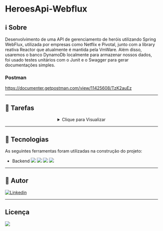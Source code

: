 # HeroesApi-Webflux

## :information_source: Sobre

Desenvolvimento de uma API de gerenciamento de heróis utilizando Spring WebFlux,  utilizada por empresas como Netflix e Pivotal, junto com a library reativa Reactor que atualmente é mantida pela VmWare. Além disso, usaremos o banco DynamoDb localmente para armazenar nossos dados, foi usado testes unitários com o Junit e o Swagger para gerar documentações simples.

### Postman
https://documenter.getpostman.com/view/11425608/TzK2auEz

---
## :memo: **Tarefas**

<div align="center">
<details>
<summary>Clique para Visualizar</summary>

|Estado|Tarefa|
|:---:|:---:|
|:heavy_check_mark:|Criar projeto backend|
|:heavy_check_mark:|Salvar os projeto no Github|
|:heavy_check_mark:|Estruturar o backend no padrão camadas|
|:heavy_check_mark:|Cria herói|
|:heavy_check_mark:|Consulta lista de heróis|
|:heavy_check_mark:|Deleta herói|

</details>
</div>

---
## :hammer: **Tecnologias**

As seguintes ferramentas foram utilizadas na construção do projeto:

* Backend
![](https://img.shields.io/badge/-JAVA-%23f89820)
![](https://img.shields.io/badge/-Spring%20Boot-%236bb536)
![](https://img.shields.io/badge/-Maven-%23fd8664)
![](https://img.shields.io/badge/Postman-FF6C37?style=for-the-badge&logo=Postman&logoColor=white)


---
## :boy: **Autor**

<div>
        <a href="https://www.linkedin.com/in/c%C3%ADcero-souza-fran%C3%A7a/"><img src="https://img.shields.io/badge/LinkedIn-0077B5?style=for-the-badge&logo=linkedin&logoColor=white" alt="Linkedin"></a>   
</div>

---
## Licença

![](https://img.shields.io/badge/license-MIT-lightgreen)
